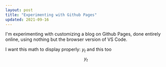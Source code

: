 ```yaml
---
layout: post
title: "Experimenting with Github Pages"
updated: 2021-09-16
---
```


I'm experimenting with customizing a blog on Github Pages, done entirely online, using nothing but the browser version of VS Code.

I want this math to display properly: $y_{t}$ and this too
$$y_{t}$$